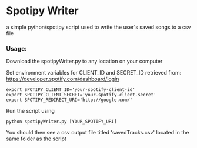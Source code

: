 <h1> Spotipy Writer </h1>

a simple python/spotipy script used to write the user's saved songs to a csv file

<h3> Usage: </h3>

Download the spotipyWriter.py to any location on your computer

Set environment variables for CLIENT_ID and SECRET_ID retrieved from: https://developer.spotify.com/dashboard/login
```
export SPOTIPY_CLIENT_ID='your-spotify-client-id'
export SPOTIPY_CLIENT_SECRET='your-spotify-client-secret'
export SPOTIPY_REDIRECT_URI='http://google.com/'
```
Run the script using 
```
python spotipyWriter.py [YOUR_SPOTIFY_URI]
```

You should then see a csv output file titled 'savedTracks.csv' located in the same folder as the script
